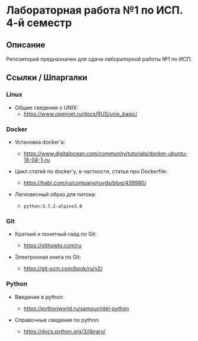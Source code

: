Лабораторная работа №1 по ИСП. 4-й семестр
==========================================

Описание
--------
Репозиторий предназначен для сдачи лабораторной работы №1 по ИСП.

Ссылки / Шпаргалки
------------------

### Linux

* Общие сведения о UNIX:
  * https://www.opennet.ru/docs/RUS/unix_basic/

### Docker

* Установка docker'а:
  * https://www.digitalocean.com/community/tutorials/docker-ubuntu-18-04-1-ru

* Цикл статей по docker'у, в частности, статья про Dockerfile:
  * https://habr.com/ru/company/ruvds/blog/439980/

* Легковесный образ для питона:
  * `python:3.7.2-alpine3.8`

### Git

* Краткий и понятный гайд по Git:
  * https://githowto.com/ru

* Электронная книга по Git:
  * https://git-scm.com/book/ru/v2/

### Python

* Введение в python:
  * https://pythonworld.ru/samouchitel-python

* Справочные сведения по python:
  * https://docs.python.org/3/library/
